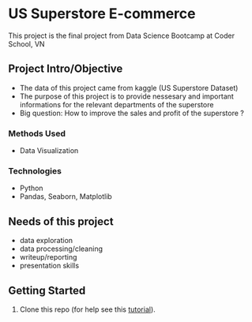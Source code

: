 # US Superstore E-commerce
This project is the final project from Data Science Bootcamp at Coder School, VN

## Project Intro/Objective
- The data of this project came from kaggle (US Superstore Dataset)
- The purpose of this project is to provide nessesary and important informations for the relevant departments of the superstore 
- Big question: How to improve the sales and profit of the superstore ?


### Methods Used
* Data Visualization

### Technologies 
* Python
* Pandas, Seaborn, Matplotlib

## Needs of this project
- data exploration
- data processing/cleaning
- writeup/reporting
- presentation skills

## Getting Started

1. Clone this repo (for help see this [tutorial](https://help.github.com/articles/cloning-a-repository/)).


